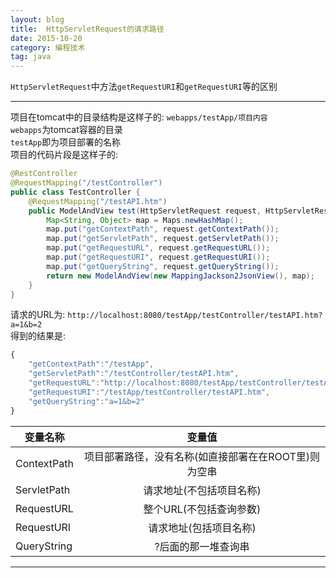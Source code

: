 ```yaml
---
layout: blog
title:  HttpServletRequest的请求路径
date: 2015-10-20
category: 编程技术
tag: java
---
```

`HttpServletRequest`中方法`getRequestURI`和`getRequestURI`等的区别



*****

项目在tomcat中的目录结构是这样子的: `webapps/testApp/项目内容`  
`webapps`为tomcat容器的目录  
`testApp`即为项目部署的名称  
项目的代码片段是这样子的:

```java
@RestController
@RequestMapping("/testController")
public class TestController {
    @RequestMapping("/testAPI.htm")
    public ModelAndView test(HttpServletRequest request, HttpServletResponse response) {
        Map<String, Object> map = Maps.newHashMap();
        map.put("getContextPath", request.getContextPath());
        map.put("getServletPath", request.getServletPath());
        map.put("getRequestURL", request.getRequestURL());
        map.put("getRequestURI", request.getRequestURI());
        map.put("getQueryString", request.getQueryString());
        return new ModelAndView(new MappingJackson2JsonView(), map);
    }
}
```
请求的URL为: `http://localhost:8080/testApp/testController/testAPI.htm?a=1&b=2`  
得到的结果是:

```js
{
    "getContextPath":"/testApp",
    "getServletPath":"/testController/testAPI.htm",
    "getRequestURL":"http://localhost:8080/testApp/testController/testAPI.htm",
    "getRequestURI":"/testApp/testController/testAPI.htm",
    "getQueryString":"a=1&b=2"
}
```

| 变量名称                   | 变量值         |
| ------------------------- |:-------------:|
| ContextPath               | 项目部署路径，没有名称(如直接部署在在ROOT里)则为空串  |
| ServletPath               | 请求地址(不包括项目名称)           |
| RequestURL                | 整个URL(不包括查询参数) |
| RequestURI                | 请求地址(包括项目名称)  |
| QueryString               | ?后面的那一堆查询串  |

*****
